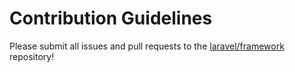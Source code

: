# Contribution Guidelines

Please submit all issues and pull requests to the [laravel/framework](http://github.com/quarkmarino/escuincles) repository!
